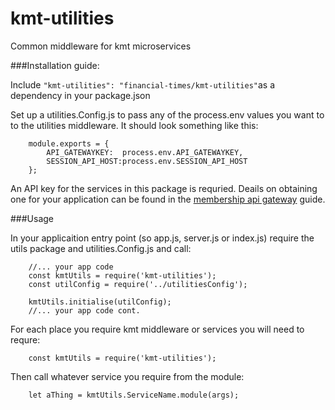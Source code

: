# kmt-utilities
Common middleware for kmt microservices

###Installation guide:

Include ``"kmt-utilities": "financial-times/kmt-utilities"``as a dependency in your package.json

Set up a utilities.Config.js to pass any of the process.env values you want to to the utilities middleware. It should look something like this:

        module.exports = {
            API_GATEWAYKEY:  process.env.API_GATEWAYKEY,
            SESSION_API_HOST:process.env.SESSION_API_HOST
        };

An API key for the services in this package is requried. Deails on obtaining one for your application can be found in the [membership api gateway](https://developer.ft.com/docs/membership_platform_api/) guide.

###Usage

In your applicaition entry point (so app.js, server.js or index.js) require the utils package and utilities.Config.js and call:

        //... your app code
		const kmtUtils = require('kmt-utilities');
		const utilConfig = require('../utilitiesConfig');

		kmtUtils.initialise(utilConfig);
        //... your app code cont.


For each place you require kmt middleware or services you will need to requre:

        const kmtUtils = require('kmt-utilities');

Then call whatever service you require from the module:

		let aThing = kmtUtils.ServiceName.module(args);

